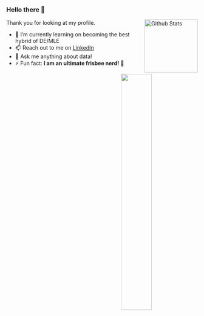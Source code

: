 ### Hello there 👋


<a href="https://github.com/keatmin">
  <img alt="Github Stats" align="right" src="https://github-readme-stats.vercel.app/api/?username=keatmin&layout=compact&theme=nightowl&show_icons=true&include_all_commits=true&count_private=true&custom_title=Github%20Stats" height="140"/>
</a>

Thank you for looking at my profile. 

- 🌱 I’m currently learning on becoming the best hybrid of DE/MLE
- 📫 Reach out to me on [LinkedIn](https://www.linkedin.com/in/keatmin)
- 💬 Ask me anything about data!
- ⚡ Fun fact: **I am an ultimate frisbee nerd!** :cookie:


<a href="https://github.com/keatmin">
  <img align="right" width="40%" src="https://github-readme-stats.vercel.app/api/top-langs/?username=keatmin&layout=compact&theme=nightowl&hide=jupyter%20notebook&hide_title=true"/>
</a>

<!--
**keatmin/keatmin** is a ✨ _special_ ✨ repository because its `README.md` (this file) appears on your GitHub profile.

Here are some ideas to get you started:


- 👯 I’m looking to collaborate on ...
- 🤔 I’m looking for help with ...

- 😄 Pronouns: ...

-->
